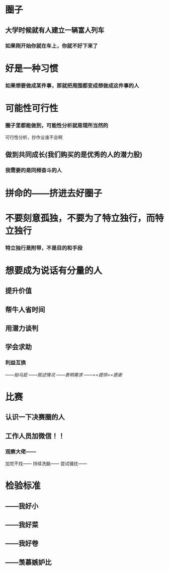 # 圈子
## 大学时候就有人建立一辆富人列车
### 如果刚开始你就在车上，你就不好下来了
# 好是一种习惯
### 如果想要做成某件事，那就把周围都变成想做成这件事的人
# 可能性可行性
### 圈子里都能做到，可能性分析就是理所当然的
可行性分析，抄作业谁不会啊
## 做到共同成长(我们购买的是优秀的人的潜力股)
### 我需要的是同频奋斗的人
# 拼命的——挤进去好圈子
# 不要刻意孤独，不要为了特立独行，而特立独行
### 特立独行是附带，不是目的和手段
# 想要成为说话有分量的人
## 提升价值
## 帮牛人省时间
## 用潜力谈判
## 学会求助
### 利益互换
*——拍马屁
——叙述情况
——表明需求
——==提供==感谢*
# 比赛
## 认识一下决赛圈的人
## 工作人员加微信！！
### 观察大佬——
加完不找——
持续洗脑——
尝试骚扰——
# 检验标准
## ——我好小
## ——我好菜
## ——我好卷
## ——羡慕嫉妒比